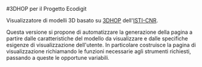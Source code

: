 #3DHOP per il Progetto Ecodigit

Visualizzatore di modelli 3D basato su [3DHOP](http://vcg.isti.cnr.it/3dhop/) dell'[ISTI-CNR](https://www.isti.cnr.it/).

Questa versione si propone di automatizzare la generazione della pagina a partire dalle caratteristiche del modello da visualizzare e dalle specifiche esigenze di visualizzazione dell'utente. In particolare costruisce la pagina di visualizzazione richiamando le funzioni necessarie agli strumenti richiesti, passando a queste le opportune variabili.

